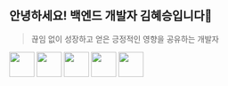 ## 안녕하세요! 백엔드 개발자 김혜승입니다👋

> 끊임 없이 성장하고 얻은 긍정적인 영향을 공유하는 개발자 

  <code><img height="45" src="https://skillicons.dev/icons?i=java&theme=light"></code>
  <code><img height="45" src="https://skillicons.dev/icons?i=spring&theme=light"></code>
  <code><img height="45" src="https://skillicons.dev/icons?i=mysql&theme=light"></code>
  <code><img height="45" src="https://skillicons.dev/icons?i=redis&theme=light"></code>
  <code><img height="45" src="https://skillicons.dev/icons?i=react&theme=light"></code>

  
